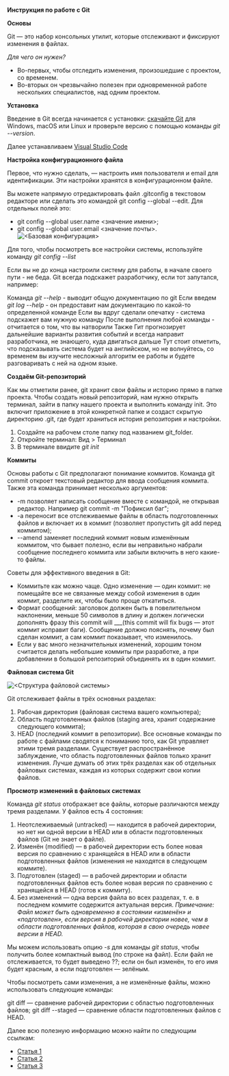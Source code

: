 **Инструкция по работе с Git**

**Основы**

Git — это набор консольных утилит, которые отслеживают и фиксируют изменения в файлах.

*Для чего он нужен?*

- Во-первых, чтобы отследить изменения, произошедшие с проектом, со временем.
- Во-вторых он чрезвычайно полезен при одновременной работе нескольких специалистов, над одним проектом.

**Установка**

Введение в Git всегда начинается с установки: [скачайте Git](https://git-scm.com/downloads) для Windows, macOS или Linux и проверьте версию с помощью команды *git --version*.

Далее устанавливаем [Visual Studio Code](https://code.visualstudio.com/)

**Настройка конфигурационного файла**

Первое, что нужно сделать, — настроить имя пользователя и email для идентификации. Эти настройки хранятся в конфигурационном файле.

Вы можете напрямую отредактировать файл .gitconfig в текстовом редакторе или сделать это командой git config --global --edit. Для отдельных полей это:
- git config --global user.name <значение имени>;
- git config --global user.email <значение почты>.
![<Базовая конфигурация>](../GitFolder/Config.png)

Для того, чтобы посмотреть все настройки системы, используйте команду
*git config --list*

Если вы не до конца настроили систему для работы, в начале своего пути - не беда. Git всегда подскажет разработчику, если тот запутался, например:

Команда *git --help* - выводит общую документацию по git
Если введем *git log --help* - он предоставит нам документацию по какой-то определенной команде
Если вы вдруг сделали опечатку - система подскажет вам нужную команду
После выполнения любой команды - отчитается о том, что вы натворили
Также Гит прогнозирует дальнейшие варианты развития событий и всегда направит разработчика, не знающего, куда двигаться дальше
Тут стоит отметить, что подсказывать система будет на английском, но не волнуйтесь, со временем вы изучите несложный алгоритм ее работы и будете разговаривать с ней на одном языке.

**Создаём Git-репозиторий**

Как мы отметили ранее, git хранит свои файлы и историю прямо в папке проекта. Чтобы создать новый репозиторий, нам нужно открыть терминал, зайти в папку нашего проекта и выполнить команду init. Это включит приложение в этой конкретной папке и создаст скрытую директорию .git, где будет храниться история репозитория и настройки.
1. Создайте на рабочем столе папку под названием git_folder.
2. Откройте терминал: Вид > Терминал
3. В терминале ввидите *git init*

**Коммиты**

Основы работы с Git предполагают понимание коммитов. Команда git commit откроет текстовый редактор для ввода сообщения коммита. Также эта команда принимает несколько аргументов:

- -m позволяет написать сообщение вместе с командой, не открывая редактор. Например git commit -m "Пофиксил баг";
- -a переносит все отслеживаемые файлы в область подготовленных файлов и включает их в коммит (позволяет пропустить git add перед коммитом);
- --amend заменяет последний коммит новым изменённым коммитом, что бывает полезно, если вы неправильно набрали сообщение последнего коммита или забыли включить в него какие-то файлы.

Советы для эффективного введения в Git:

- Коммитьте как можно чаще.
Одно изменение — один коммит: не помещайте все не связанные между собой изменения в один коммит, разделите их, чтобы было проще откатиться.
- Формат сообщений: заголовок должен быть в повелительном наклонении, меньше 50 символов в длину и должен логически дополнять фразу this commit will ___(this commit will fix bugs — этот коммит исправит баги). Сообщение должно пояснять, почему был сделан коммит, а сам коммит показывает, что изменилось.
- Если у вас много незначительных изменений, хорошим тоном считается делать небольшие коммиты при разработке, а при добавлении в большой репозиторий объединять их в один коммит.

**Файловая система Git**

![<Структура файловой системы>](../GitFolder/File_System.png)

Git отслеживает файлы в трёх основных разделах:

1. Рабочая директория (файловая система вашего компьютера);
2. Область подготовленных файлов (staging area, хранит содержание следующего коммита);
3. HEAD (последний коммит в репозитории).
Все основные команды по работе с файлами сводятся к пониманию того, как Git управляет этими тремя разделами. Существует распространённое заблуждение, что область подготовленных файлов только хранит изменения. Лучше думать об этих трёх разделах как об отдельных файловых системах, каждая из которых содержит свои копии файлов.

**Просмотр изменений в файловых системах**

Команда *git status* отображает все файлы, которые различаются между тремя разделами. У файлов есть 4 состояния:

1. Неотслеживаемый (untracked) — находится в рабочей директории, но нет ни одной версии в HEAD или в области подготовленных файлов (Git не знает о файле).
2. Изменён (modified) — в рабочей директории есть более новая версия по сравнению с хранящейся в HEAD или в области подготовленных файлов (изменения не находятся в следующем коммите).
3. Подготовлен (staged) — в рабочей директории и области подготовленных файлов есть более новая версия по сравнению с хранящейся в HEAD (готов к коммиту).
4. Без изменений — одна версия файла во всех разделах, т. е. в последнем коммите содержится актуальная версия.
*Примечание: Файл может быть одновременно в состоянии «изменён» и «подготовлен», если версия в рабочей директории новее, чем в области подготовленных файлов, которая в свою очередь новее версии в HEAD.*

Мы можем использовать опцию *-s* для команды *git status*, чтобы получить более компактный вывод (по строке на файл). Если файл не отслеживается, то будет выведено ??; если он был изменён, то его имя будет красным, а если подготовлен — зелёным.

Чтобы посмотреть сами изменения, а не изменённые файлы, можно использовать следующие команды:

git diff — сравнение рабочей директории с областью подготовленных файлов;
git diff --staged — сравнение области подготовленных файлов с HEAD.


Далее всю полезную информацию можно найти по следующим ссылкам:
- [Статья 1](https://tproger.ru/translations/beginner-git-cheatsheet/)
- [Статья 2](https://proglib.io/p/git-for-half-an-hour)
- [Статья 3](https://docs.microsoft.com/ru-ru/contribute/markdown-reference)
